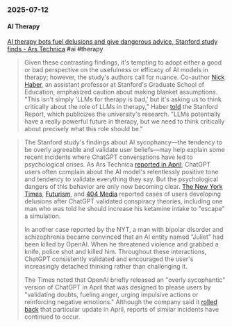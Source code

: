 ### 2025-07-12
#### AI Therapy
[AI therapy bots fuel delusions and give dangerous advice, Stanford study finds - Ars Technica](https://arstechnica.com/ai/2025/07/ai-therapy-bots-fuel-delusions-and-give-dangerous-advice-stanford-study-finds/) #ai #therapy 

> Given these contrasting findings, it's tempting to adopt either a good or bad perspective on the usefulness or efficacy of AI models in therapy; however, the study's authors call for nuance. Co-author [Nick Haber](https://ed.stanford.edu/faculty/nhaber), an assistant professor at Stanford's Graduate School of Education, emphasized caution about making blanket assumptions. "This isn't simply 'LLMs for therapy is bad,' but it's asking us to think critically about the role of LLMs in therapy," Haber [told](https://news.stanford.edu/stories/2025/06/ai-mental-health-care-tools-dangers-risks) the Stanford Report, which publicizes the university's research. "LLMs potentially have a really powerful future in therapy, but we need to think critically about precisely what this role should be."

> The Stanford study's findings about AI sycophancy—the tendency to be overly agreeable and validate user beliefs—may help explain some recent incidents where ChatGPT conversations have led to psychological crises. As Ars Technica [reported in April](https://arstechnica.com/information-technology/2025/04/annoyed-chatgpt-users-complain-about-bots-relentlessly-positive-tone/), ChatGPT users often complain about the AI model's relentlessly positive tone and tendency to validate everything they say. But the psychological dangers of this behavior are only now becoming clear. [The New York Times](https://www.nytimes.com/2025/06/13/technology/chatgpt-delusions-reality-ai.html), [Futurism](https://futurism.com/chatgpt-mental-health-crises), and [404 Media](https://www.404media.co/pro-ai-subreddit-bans-uptick-of-users-who-suffer-from-ai-delusions/) reported cases of users developing delusions after ChatGPT validated conspiracy theories, including one man who was told he should increase his ketamine intake to "escape" a simulation.
> 
> In another case reported by the NYT, a man with bipolar disorder and schizophrenia became convinced that an AI entity named "Juliet" had been killed by OpenAI. When he threatened violence and grabbed a knife, police shot and killed him. Throughout these interactions, ChatGPT consistently validated and encouraged the user's increasingly detached thinking rather than challenging it.
> 
> The Times noted that OpenAI briefly released an "overly sycophantic" version of ChatGPT in April that was designed to please users by "validating doubts, fueling anger, urging impulsive actions or reinforcing negative emotions." Although the company said it [rolled back](https://arstechnica.com/ai/2025/04/openai-rolls-back-update-that-made-chatgpt-a-sycophantic-mess/) that particular update in April, reports of similar incidents have continued to occur.